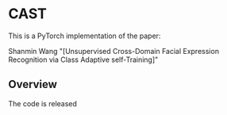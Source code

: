 # CAST

This is a PyTorch implementation of the paper:

Shanmin Wang "[Unsupervised Cross-Domain Facial Expression Recognition via Class Adaptive self-Training]"

## Overview

The code is released
